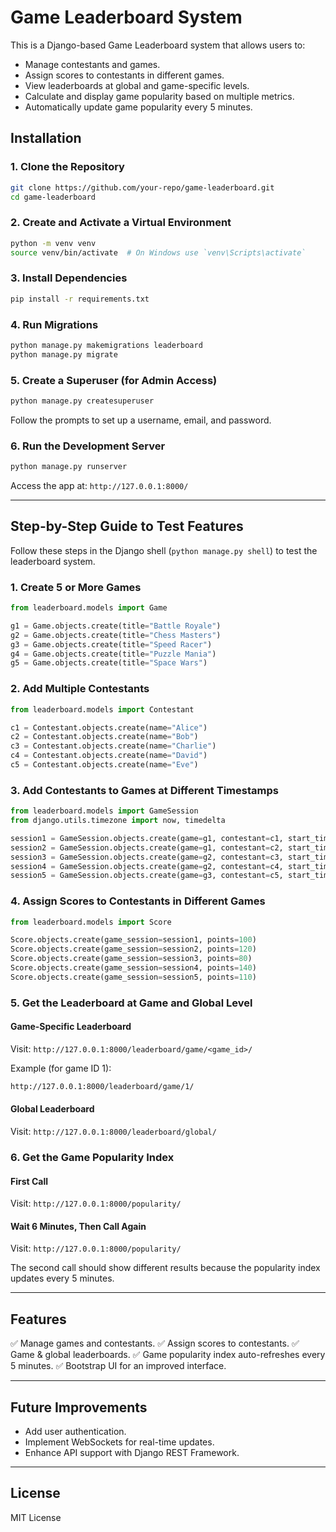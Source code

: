 # Game Leaderboard System

This is a Django-based Game Leaderboard system that allows users to:

- Manage contestants and games.
- Assign scores to contestants in different games.
- View leaderboards at global and game-specific levels.
- Calculate and display game popularity based on multiple metrics.
- Automatically update game popularity every 5 minutes.

## Installation

### 1. Clone the Repository

```bash
git clone https://github.com/your-repo/game-leaderboard.git
cd game-leaderboard
```

### 2. Create and Activate a Virtual Environment

```bash
python -m venv venv
source venv/bin/activate  # On Windows use `venv\Scripts\activate`
```

### 3. Install Dependencies

```bash
pip install -r requirements.txt
```

### 4. Run Migrations

```bash
python manage.py makemigrations leaderboard
python manage.py migrate
```

### 5. Create a Superuser (for Admin Access)

```bash
python manage.py createsuperuser
```

Follow the prompts to set up a username, email, and password.

### 6. Run the Development Server

```bash
python manage.py runserver
```

Access the app at: `http://127.0.0.1:8000/`

---

## Step-by-Step Guide to Test Features

Follow these steps in the Django shell (`python manage.py shell`) to test the leaderboard system.

### 1. Create 5 or More Games

```python
from leaderboard.models import Game

g1 = Game.objects.create(title="Battle Royale")
g2 = Game.objects.create(title="Chess Masters")
g3 = Game.objects.create(title="Speed Racer")
g4 = Game.objects.create(title="Puzzle Mania")
g5 = Game.objects.create(title="Space Wars")
```

### 2. Add Multiple Contestants

```python
from leaderboard.models import Contestant

c1 = Contestant.objects.create(name="Alice")
c2 = Contestant.objects.create(name="Bob")
c3 = Contestant.objects.create(name="Charlie")
c4 = Contestant.objects.create(name="David")
c5 = Contestant.objects.create(name="Eve")
```

### 3. Add Contestants to Games at Different Timestamps

```python
from leaderboard.models import GameSession
from django.utils.timezone import now, timedelta

session1 = GameSession.objects.create(game=g1, contestant=c1, start_time=now() - timedelta(minutes=30))
session2 = GameSession.objects.create(game=g1, contestant=c2, start_time=now() - timedelta(minutes=20))
session3 = GameSession.objects.create(game=g2, contestant=c3, start_time=now() - timedelta(minutes=25))
session4 = GameSession.objects.create(game=g2, contestant=c4, start_time=now() - timedelta(minutes=10))
session5 = GameSession.objects.create(game=g3, contestant=c5, start_time=now() - timedelta(minutes=15))
```

### 4. Assign Scores to Contestants in Different Games

```python
from leaderboard.models import Score

Score.objects.create(game_session=session1, points=100)
Score.objects.create(game_session=session2, points=120)
Score.objects.create(game_session=session3, points=80)
Score.objects.create(game_session=session4, points=140)
Score.objects.create(game_session=session5, points=110)
```

### 5. Get the Leaderboard at Game and Global Level

#### Game-Specific Leaderboard

Visit: `http://127.0.0.1:8000/leaderboard/game/<game_id>/`

Example (for game ID 1):

```bash
http://127.0.0.1:8000/leaderboard/game/1/
```

#### Global Leaderboard

Visit: `http://127.0.0.1:8000/leaderboard/global/`

### 6. Get the Game Popularity Index

#### First Call

Visit: `http://127.0.0.1:8000/popularity/`

#### Wait 6 Minutes, Then Call Again

Visit: `http://127.0.0.1:8000/popularity/`

The second call should show different results because the popularity index updates every 5 minutes.

---

## Features

✅ Manage games and contestants.
✅ Assign scores to contestants.
✅ Game & global leaderboards.
✅ Game popularity index auto-refreshes every 5 minutes.
✅ Bootstrap UI for an improved interface.

---

## Future Improvements

- Add user authentication.
- Implement WebSockets for real-time updates.
- Enhance API support with Django REST Framework.

---

## License

MIT License
